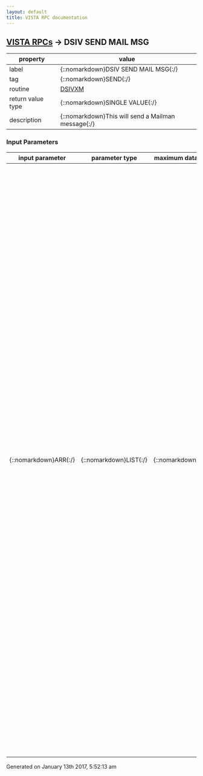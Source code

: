 ```yaml
---
layout: default
title: VISTA RPC documentation
---
```




## [VISTA RPCs](TableOfContent.md) &#8594; DSIV SEND MAIL MSG 

 property | value 
--- | --- 
 label | {::nomarkdown}DSIV SEND MAIL MSG{:/}
 tag | {::nomarkdown}SEND{:/}
 routine | [DSIVXM](http://code.osehra.org/dox/Routine_DSIVXM_source.html)
 return value type | {::nomarkdown}SINGLE VALUE{:/}
 description | {::nomarkdown}This will send a Mailman message{:/}

### Input Parameters

| input parameter | parameter type | maximum data length | required | description | 
| --- | --- | --- | --- | --- | 
| {::nomarkdown}ARR{:/} | {::nomarkdown}LIST{:/} | {::nomarkdown}250{:/} | {::nomarkdown}true{:/} | {::nomarkdown}This array contains all the data needed to invoke Mailman's send amessage API.  ARR format:  ARR(sub) = p1 ^ p2  where   sub = any subscript value [0,1,2,3,...]    p1 = parameter name indicating the mail api entity    p2 = the value of the parameter p1            Req/   p1      Opt   p2 (and description)---------  ----  ------------------------------------------------------- FLAGS     opt   string of characters representing special instructions                  P := priority   I := informational only    X := closed                  C := confidential   R := confirm receipt  FROM      opt   default to DUZ - sender of message SELF BSKT  opt   if FROM=DUZ then this canbe the name of DUZ's mail                 basket to deliver the message [basket must already exist]  VAPOR     opt   Fileman date.time for which thismessage should be deleted                 from recipient's mail baskets   SUBJ     req   subject of the message [3-65 characters]  NOTME     opt   if this equals 1, then DO NOT include user DUZ as a                 recipient. Otherwise DUZ will always be a recipient even                 if they are not included in the recipient list    REC     opt   this is only optional if the mail message will include                 DUZ as a recipient.  These are the recipients of the                 message.   Acceptable values are:                     DUZ number                     G.mail group name                     D.VistA device name                     S.server name                 For DUZ and mail group recipients there are additional                 parameters you can use as prefixes to the recipient:                     I: - indicate this recipient is informational only                     C: - indicate that this recipient is carbon copy (cc)                     L@Fileman_date.time: - deliver this message to this                       recipient at the specified date.time                 Examples: for user 1301 -   I:1301                           C:G.IRM STAFF                           IL@3021224.23:G.MCCR   TEXT     req   text of message.  Each line of text will be a separate                 ARR(sub) entry.  No line should exceed 80 characters.{:/} | 




 Generated on January 13th 2017, 5:52:13 am